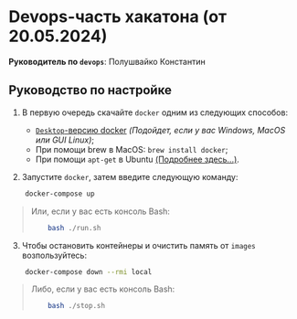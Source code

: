 # Devops-часть хакатона (от 20.05.2024)

**Руководитель по `devops`**: Полушвайко Константин

## Руководство по настройке
1. В первую очередь скачайте `docker` одним из следующих способов:
   - [`Desktop`-версию docker](https://www.docker.com/products/docker-desktop/) *(Подойдет, если у вас Windows, MacOS или GUI Linux)*;
   - При помощи brew в MacOS: `brew install docker`;
   - При помощи `apt-get` в Ubuntu [(Подробнее здесь...)](https://docs.docker.com/engine/install/ubuntu/).

2. Запустите `docker`, затем введите следующую команду:
```bash
    docker-compose up
```
> Или, если у вас есть консоль Bash:
> ```bash
>     bash ./run.sh
> ```

3. Чтобы остановить контейнеры и очистить память от `images` возпользуйтесь:
```bash
    docker-compose down --rmi local
```
> Либо, если у вас есть консоль Bash:
> ```bash
>     bash ./stop.sh
> ```
